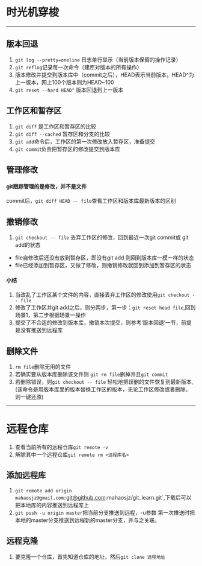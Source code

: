 # 时光机穿梭
---
## 版本回退
1. `git log --pretty=oneline` 日志单行显示（当前版本保留的操作记录）
2. `git reflog`记录每一次命令（建库对版本的所有操作）
3. 版本修改并提交到版本库中（commit之后），HEAD表示当前版本，HEAD^为上一版本，网上100个版本则为HEAD~100
4. `git reset --hard HEAD^` 版本回退到上一版本
## 工作区和暂存区
1. `git diff` 是工作区和暂存区的比较
2. `git diff --cached` 暂存区和分支的比较
3. `git add`命令后，工作区的第一次修改放入暂存区，准备提交
4. `git commi`t负责把暂存区的修改提交到版本库
## 管理修改
#### git跟踪管理的是修改，并不是文件
commit后，`git diff HEAD -- file`查看工作区和版本库最新版本的区别
## 撤销修改
1. `git checkout -- file` 丢弃工作区的修改，回到最近一次git commit或 git add的状态
+ file自修改后还没有放到暂存区，即没有git add 则回到版本库一模一样的状态
+ file已经添加到暂存区，又做了修改，则撤销修改就回到添加到暂存区的状态
#### 小结
1. 当改乱了工作区某个文件的内容，直接丢弃工作区的修改使用`git checkout -- file`
2. 修改了工作区并git add之后，则分两步，第一步：`git reset head file`,回到场景1，第二步根据场景一操作
3. 提交了不合适的修改到版本库，撤销本次提交，则参考‘版本回退’一节，前提是没有推送到远程库
## 删除文件
1. `rm file`删除无用的文件
2. 若确实要从版本库删除该文件则 `git rm file`删掉并且`git commit`
3. 若删除错误，则`git checkout -- file` 轻松地把误删的文件恢复到最新版本, (该命令是用版本库里的版本替换工作区的版本，无论工作区修改或者删除，则一键还原)
---
# 远程仓库
1. 查看当前所有的远程仓库`git remote -v`
2. 解除其中一个远程仓库`git remote rm <远程库名>`
## 添加远程库
1. `git remote add origin mahaosjz@gmail.com:`git@github.com:mahaosjz/git_learn.git`,下载后可以把本地库的内容推送到远程库上
2. `git push -u origin master`把当前分支推送到远程，-u参数 第一次推送时把本地的master分支推送到远程新的master分支，并与之关联。
## 远程克隆
1. 要克隆一个仓库，首先知道仓库的地址，然后`git clone 远程地址`
